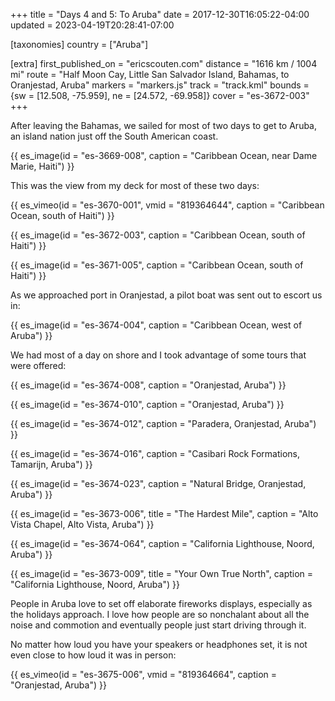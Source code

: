 +++
title = "Days 4 and 5: To Aruba"
date = 2017-12-30T16:05:22-04:00
updated = 2023-04-19T20:28:41-07:00

[taxonomies]
country = ["Aruba"]

[extra]
first_published_on = "ericscouten.com"
distance = "1616 km / 1004 mi"
route = "Half Moon Cay, Little San Salvador Island, Bahamas, to Oranjestad, Aruba"
markers = "markers.js"
track = "track.kml"
bounds = {sw = [12.508, -75.959], ne = [24.572, -69.958]}
cover = "es-3672-003"
+++

After leaving the Bahamas, we sailed for most of two days to get to Aruba, an island nation just off the South American coast.

<!-- more -->

{{ es_image(id = "es-3669-008", caption = "Caribbean Ocean, near Dame Marie, Haiti") }}

This was the view from my deck for most of these two days:

{{ es_vimeo(id = "es-3670-001", vmid = "819364644", caption = "Caribbean Ocean, south of Haiti") }}

{{ es_image(id = "es-3672-003", caption = "Caribbean Ocean, south of Haiti") }}

{{ es_image(id = "es-3671-005", caption = "Caribbean Ocean, south of Haiti") }}

As we approached port in Oranjestad, a pilot boat was sent out to escort us in:

{{ es_image(id = "es-3674-004", caption = "Caribbean Ocean, west of Aruba") }}

We had most of a day on shore and I took advantage of some tours that were offered:

{{ es_image(id = "es-3674-008", caption = "Oranjestad, Aruba") }}

{{ es_image(id = "es-3674-010", caption = "Oranjestad, Aruba") }}

{{ es_image(id = "es-3674-012", caption = "Paradera, Oranjestad, Aruba") }}

{{ es_image(id = "es-3674-016", caption = "Casibari Rock Formations, Tamarijn, Aruba") }}

{{ es_image(id = "es-3674-023", caption = "Natural Bridge, Oranjestad, Aruba") }}

{{ es_image(id = "es-3673-006", title = "The Hardest Mile", caption = "Alto Vista Chapel, Alto Vista, Aruba") }}

{{ es_image(id = "es-3674-064", caption = "California Lighthouse, Noord, Aruba") }}

{{ es_image(id = "es-3673-009", title = "Your Own True North", caption = "California Lighthouse, Noord, Aruba") }}

People in Aruba love to set off elaborate fireworks displays, especially as the holidays approach. I love how people are so nonchalant about all the noise and commotion and eventually people just start driving through it. 

No matter how loud you have your speakers or headphones set, it is not even close to how loud it was in person:

{{ es_vimeo(id = "es-3675-006", vmid = "819364664", caption = "Oranjestad, Aruba") }}
